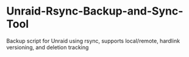 # Unraid-Rsync-Backup-and-Sync-Tool
Backup script for Unraid using rsync, supports local/remote, hardlink versioning, and deletion tracking
